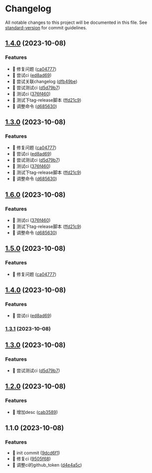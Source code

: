 # Changelog

All notable changes to this project will be documented in this file. See [standard-version](https://github.com/conventional-changelog/standard-version) for commit guidelines.

## [1.4.0](https://github.com/danni-cool/danni-cool/compare/v1.2.0...v1.4.0) (2023-10-08)


### Features

* 🎸 修复问题 ([ca04777](https://github.com/danni-cool/danni-cool/commit/ca0477707d7d397a20f7f06c6b2b9cc8d0e63428))
* 🎸 尝试ci ([ed8ad69](https://github.com/danni-cool/danni-cool/commit/ed8ad695f6050ffcb92b0e935b49bae6ebb22cbf))
* 🎸 尝试关联changelog ([dfb49be](https://github.com/danni-cool/danni-cool/commit/dfb49bed8ad91ba39ae3de046ebee7c180f8ddcc))
* 🎸 尝试测试ci ([d5d79b7](https://github.com/danni-cool/danni-cool/commit/d5d79b7c47ce94881b204ed10b02e1b292566897))
* 🎸 测试ci ([376f460](https://github.com/danni-cool/danni-cool/commit/376f460fcd4a3fef9d8337551b758df9efa826c4))
* 🎸 测试下tag-release脚本 ([ffd21c9](https://github.com/danni-cool/danni-cool/commit/ffd21c9148cd013b1ad388000aa1c681bd120118))
* 🎸 调整命令 ([d685630](https://github.com/danni-cool/danni-cool/commit/d6856303696468e3776761175f202a6ce8be51f6))

## [1.3.0](https://github.com/danni-cool/danni-cool/compare/v1.2.0...v1.3.0) (2023-10-08)


### Features

* 🎸 修复问题 ([ca04777](https://github.com/danni-cool/danni-cool/commit/ca0477707d7d397a20f7f06c6b2b9cc8d0e63428))
* 🎸 尝试ci ([ed8ad69](https://github.com/danni-cool/danni-cool/commit/ed8ad695f6050ffcb92b0e935b49bae6ebb22cbf))
* 🎸 尝试测试ci ([d5d79b7](https://github.com/danni-cool/danni-cool/commit/d5d79b7c47ce94881b204ed10b02e1b292566897))
* 🎸 测试ci ([376f460](https://github.com/danni-cool/danni-cool/commit/376f460fcd4a3fef9d8337551b758df9efa826c4))
* 🎸 测试下tag-release脚本 ([ffd21c9](https://github.com/danni-cool/danni-cool/commit/ffd21c9148cd013b1ad388000aa1c681bd120118))
* 🎸 调整命令 ([d685630](https://github.com/danni-cool/danni-cool/commit/d6856303696468e3776761175f202a6ce8be51f6))

## [1.6.0](https://github.com/danni-cool/danni-cool/compare/v1.5.0...v1.6.0) (2023-10-08)


### Features

* 🎸 测试ci ([376f460](https://github.com/danni-cool/danni-cool/commit/376f460fcd4a3fef9d8337551b758df9efa826c4))
* 🎸 测试下tag-release脚本 ([ffd21c9](https://github.com/danni-cool/danni-cool/commit/ffd21c9148cd013b1ad388000aa1c681bd120118))
* 🎸 调整命令 ([d685630](https://github.com/danni-cool/danni-cool/commit/d6856303696468e3776761175f202a6ce8be51f6))

## [1.5.0](https://github.com/danni-cool/danni-cool/compare/v1.4.0...v1.5.0) (2023-10-08)


### Features

* 🎸 修复问题 ([ca04777](https://github.com/danni-cool/danni-cool/commit/ca0477707d7d397a20f7f06c6b2b9cc8d0e63428))

## [1.4.0](https://github.com/danni-cool/danni-cool/compare/v1.3.1...v1.4.0) (2023-10-08)


### Features

* 🎸 尝试ci ([ed8ad69](https://github.com/danni-cool/danni-cool/commit/ed8ad695f6050ffcb92b0e935b49bae6ebb22cbf))

### [1.3.1](https://github.com/danni-cool/danni-cool/compare/v1.3.0...v1.3.1) (2023-10-08)

## [1.3.0](https://github.com/danni-cool/danni-cool/compare/v1.2.0...v1.3.0) (2023-10-08)


### Features

* 🎸 尝试测试ci ([d5d79b7](https://github.com/danni-cool/danni-cool/commit/d5d79b7c47ce94881b204ed10b02e1b292566897))

## [1.2.0](https://github.com/danni-cool/danni-cool/compare/v1.1.0...v1.2.0) (2023-10-08)


### Features

* 🎸 增加desc ([cab3589](https://github.com/danni-cool/danni-cool/commit/cab35890eab6888ff273b68bb0ca6a3bdbe091b3))

## 1.1.0 (2023-10-08)

### Features

* 🎸 init commit ([9dcd6f1](https://github.com/danni-cool/danni-cool/commit/9dcd6f15421de4166df35f681951ac3a24736b1f))
* 🎸 修复ci ([9505f68](https://github.com/danni-cool/danni-cool/commit/9505f68ed92ecb333104797111f208a1141cae3b))
* 🎸 调整ci的github_token ([d4e4a5c](https://github.com/danni-cool/danni-cool/commit/d4e4a5c96584fc2a020387bbf682518b5a7fd1f8))
